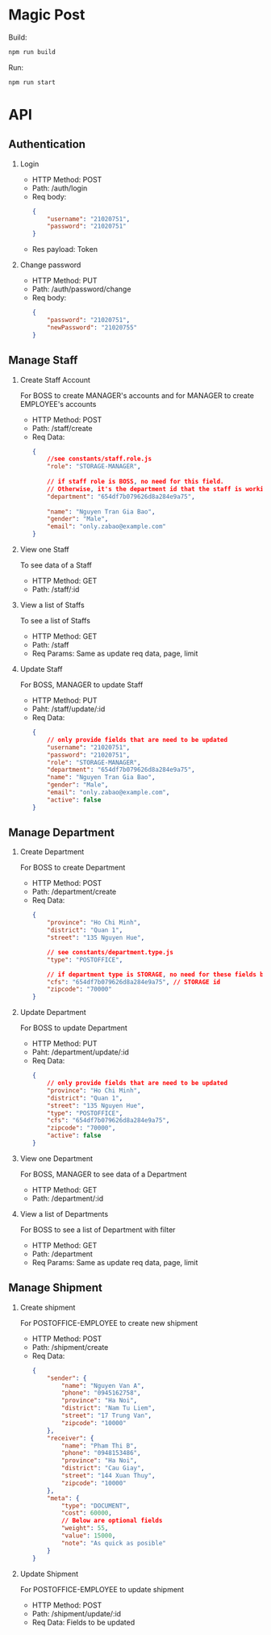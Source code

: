 # Magic Post
Build:
```bash
npm run build
```
Run:
```bash
npm run start
```
# API
## Authentication
1. Login

    - HTTP Method: POST
    - Path: /auth/login
    - Req body:
        ```json
        {
            "username": "21020751",
            "password": "21020751"
        }
        ```
    - Res payload: Token

2. Change password

    - HTTP Method: PUT
    - Path: /auth/password/change
    - Req body:
        ```json
        {
            "password": "21020751",
            "newPassword": "21020755"
        }
        ```

## Manage Staff
1. Create Staff Account

    For BOSS to create MANAGER's accounts and for MANAGER to create EMPLOYEE's accounts
    - HTTP Method: POST
    - Path: /staff/create
    - Req Data:
        ```json
        { 
            //see constants/staff.role.js
            "role": "STORAGE-MANAGER",
            
            // if staff role is BOSS, no need for this field. 
            // Otherwise, it's the department id that the staff is working on
            "department": "654df7b079626d8a284e9a75",  
            
            "name": "Nguyen Tran Gia Bao",
            "gender": "Male",
            "email": "only.zabao@example.com"
        }

        ```
2. View one Staff

    To see data of a Staff
    - HTTP Method: GET
    - Path: /staff/:id

3. View a list of Staffs

    To see a list of Staffs
    - HTTP Method: GET
    - Path: /staff
    - Req Params: Same as update req data, page, limit

4. Update Staff

    For BOSS, MANAGER to update Staff
    - HTTP Method: PUT
    - Paht: /staff/update/:id
    - Req Data:
        ```json
        {
            // only provide fields that are need to be updated
            "username": "21020751",
            "password": "21020751",
            "role": "STORAGE-MANAGER",
            "department": "654df7b079626d8a284e9a75",  
            "name": "Nguyen Tran Gia Bao",
            "gender": "Male",
            "email": "only.zabao@example.com",
            "active": false
        }
        ```

## Manage Department
1. Create Department

    For BOSS to create Department
    - HTTP Method: POST
    - Path: /department/create
    - Req Data:
        ```json
        {
            "province": "Ho Chi Minh",
            "district": "Quan 1",
            "street": "135 Nguyen Hue",

            // see constants/department.type.js
            "type": "POSTOFFICE",

            // if department type is STORAGE, no need for these fields below
            "cfs": "654df7b079626d8a284e9a75", // STORAGE id
            "zipcode": "70000"
        }

        ```
2. Update Department

    For BOSS to update Department
    - HTTP Method: PUT
    - Paht: /department/update/:id
    - Req Data:
        ```json
        {
            // only provide fields that are need to be updated
            "province": "Ho Chi Minh",
            "district": "Quan 1",
            "street": "135 Nguyen Hue",
            "type": "POSTOFFICE",
            "cfs": "654df7b079626d8a284e9a75",
            "zipcode": "70000",
            "active": false
        }
        ```
3. View one Department

    For BOSS, MANAGER to see data of a Department
    - HTTP Method: GET
    - Path: /department/:id

4. View a list of Departments

    For BOSS to see a list of Department with filter
    - HTTP Method: GET
    - Path: /department
    - Req Params: Same as update req data, page, limit

## Manage Shipment
1. Create shipment

    For POSTOFFICE-EMPLOYEE to create new shipment
    - HTTP Method: POST
    - Path: /shipment/create
    - Req Data:
        ```json
        {
            "sender": {
                "name": "Nguyen Van A",
                "phone": "0945162758",
                "province": "Ha Noi",
                "district": "Nam Tu Liem",
                "street": "17 Trung Van",
                "zipcode": "10000"
            },
            "receiver": {
                "name": "Pham Thi B",
                "phone": "0948153486",
                "province": "Ha Noi",
                "district": "Cau Giay",
                "street": "144 Xuan Thuy",
                "zipcode": "10000"
            },
            "meta": {
                "type": "DOCUMENT",
                "cost": 60000,
                // Below are optional fields
                "weight": 55,
                "value": 15000,
                "note": "As quick as posible"
            }
        }

        ```

2. Update Shipment

     For POSTOFFICE-EMPLOYEE to update shipment
    - HTTP Method: POST
    - Path: /shipment/update/:id
    - Req Data: Fields to be updated